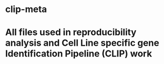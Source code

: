 # clip-meta

# All files used in reproducibility analysis and Cell Line specific gene Identification Pipeline (CLIP) work
